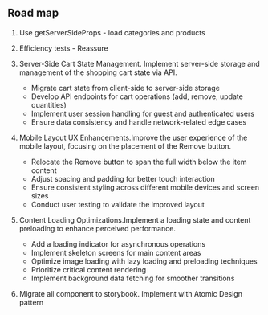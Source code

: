## Road map
1. Use getServerSideProps - load categories and products
2. Efficiency tests - Reassure
3. Server-Side Cart State Management. Implement server-side storage and management of the shopping cart state via API.
     * Migrate cart state from client-side to server-side storage
     * Develop API endpoints for cart operations (add, remove, update quantities)
     * Implement user session handling for guest and authenticated users
     * Ensure data consistency and handle network-related edge cases

4. Mobile Layout UX Enhancements.Improve the user experience of the mobile layout, focusing on the placement of the Remove button.
     * Relocate the Remove button to span the full width below the item content
     * Adjust spacing and padding for better touch interaction
     * Ensure consistent styling across different mobile devices and screen sizes
     * Conduct user testing to validate the improved layout

5. Content Loading Optimizations.Implement a loading state and content preloading to enhance perceived performance.
     * Add a loading indicator for asynchronous operations
     * Implement skeleton screens for main content areas
     * Optimize image loading with lazy loading and preloading techniques
     * Prioritize critical content rendering
     * Implement background data fetching for smoother transitions

6. Migrate all component to storybook. Implement with Atomic Design pattern